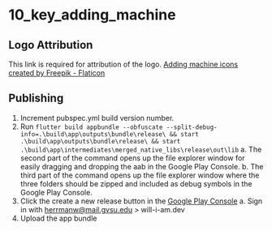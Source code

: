# 10_key_adding_machine

## Logo Attribution
This link is required for attribution of the logo.
<a href="https://www.flaticon.com/free-icons/adding-machine" title="adding machine icons">Adding machine icons created by Freepik - Flaticon</a>

## Publishing
1. Increment pubspec.yml build version number.
2. Run `flutter build appbundle --obfuscate --split-debug-info=.\build\app\outputs\bundle\release\ && start .\build\app\outputs\bundle\release\ && start .\build\app\intermediates\merged_native_libs\release\out\lib`
  a. The second part of the command opens up the file explorer window for easily dragging and dropping the aab in the Google Play Console.
  b. The third part of the command opens up the file explorer window where the three folders should be zipped and included as debug symbols in the Google Play Console.
3. Click the create a new release button in the [Google Play Console](https://play.google.com/console/u/0/developers/5199002862287665816/app/4974365505926820594/tracks/production)
  a. Sign in with herrmanw@mail.gvsu.edu > will-i-am.dev
4. Upload the app bundle